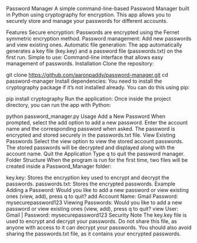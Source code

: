Password Manager
A simple command-line-based Password Manager built in Python using cryptography for encryption. This app allows you to securely store and manage your passwords for different accounts.

Features
Secure encryption: Passwords are encrypted using the Fernet symmetric encryption method.
Password management: Add new passwords and view existing ones.
Automatic file generation: The app automatically generates a key file (key.key) and a password file (passwords.txt) on the first run.
Simple to use: Command-line interface that allows easy management of passwords.
Installation
Clone the repository:

git clone https://github.com/aaronpaddy/password-manager.git
cd password-manager
Install dependencies: You need to install the cryptography package if it’s not installed already. You can do this using pip:

pip install cryptography
Run the application: Once inside the project directory, you can run the app with Python:

python password_manager.py
Usage
Add a New Password
When prompted, select the add option to add a new password.
Enter the account name and the corresponding password when asked.
The password is encrypted and stored securely in the passwords.txt file.
View Existing Passwords
Select the view option to view the stored account passwords.
The stored passwords will be decrypted and displayed along with the account name.
Quit the Application
Type q to quit the password manager.
Folder Structure
When the program is run for the first time, two files will be created inside a Password_Manager folder:

key.key: Stores the encryption key used to encrypt and decrypt the passwords.
passwords.txt: Stores the encrypted passwords.
Example
Adding a Password:
Would you like to add a new password or view existing ones (view, add), press q to quit? add
Account Name: Gmail
Password: mysecurepassword123
Viewing Passwords:
Would you like to add a new password or view existing ones (view, add), press q to quit? view
User: Gmail | Password: mysecurepassword123
Security Note
The key.key file is used to encrypt and decrypt your passwords. Do not share this file, as anyone with access to it can decrypt your passwords.
You should also avoid sharing the passwords.txt file, as it contains your encrypted passwords.
